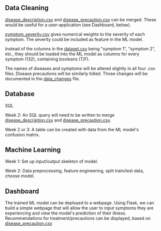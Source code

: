 ## Data Cleaning

[disease_description.csv](./Data/disease_description.csv) and [disease_precaution.csv](./Data/disease_precaution.csv) can be merged. These would be useful for a user-application (see Dashboard, below).

[symptom_severity.csv](/Data/symptom_severity.csv) gives numerical weights to the severity of each symptom. The severity could be included as feature in the ML model.

Instead of the columns in the [dataset.csv](./Data/dataset.csv) being "symptom 1", "symptom 2", etc., they should be loaded into the ML model as columns for every symptom (132), containing booleans (T/F).

The names of diseases and symptoms will be altered slightly in all four .csv files. Disease precautions will be similarly tidied. Those changes will be documented in the [data_changes](./Data/data_changes.md) file.

## Database

SQL

Week 2: An SQL query will need to be written to merge [disease_description.csv](./Data/disease_description.csv) and [disease_precaution.csv](./Data/disease_precaution.csv).

Week 2 or 3: A table can be created with data from the ML model's confusion matrix.

## Machine Learning

Week 1: Set up input/output skeleton of model.

Week 2: Data preprocessing, feature engineering, split train/test data, choose model.

## Dashboard

The trained ML model can be deployed to a webpage. Using Flask, we can build a simple webpage that will allow the user to input symptoms they are experiencing and view the model's prediction of their illness. Recommendations for treatment/precautions can be displayed, based on [disease_precaution.csv](./Data/disease_precaution.csv)